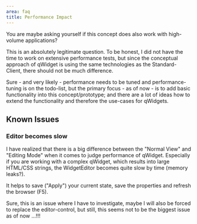 ```yaml
---
area: faq
title: Performance Impact
---
```


You are maybe asking yourself if this concept does also work with high-volume applications?

This is an absolutely legitimate question. To be honest, I did not have the time to work on extensive performance tests, but since the conceptual approach of qWidget is using the same technologies as the Standard-Client, there should not be much difference.

Sure - and very likely - performance needs to be tuned and performance-tuning is on the todo-list, but the primary focus - as of now - is to add basic functionality into this concept/prototype; and there are a lot of ideas how to extend the functionality and therefore the use-cases for qWidgets.

## Known Issues
### Editor becomes slow
I have realized that there is a big difference between the "Normal View" and "Editing Mode" when it comes to judge performance of qWidget. Especially if you are working with a complex qWidget, which results into large HTML/CSS strings, the WidgetEditor becomes quite slow by time (memory leaks?).

It helps to save ("Apply") your current state, save the properties and refresh the browser (F5).

Sure, this is an issue where I have to investigate, maybe I will also be forced to replace the editor-control, but still, this seems not to be the biggest issue as of now ...!!! 